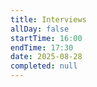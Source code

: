 ```yaml
---
title: Interviews
allDay: false
startTime: 16:00
endTime: 17:30
date: 2025-08-28
completed: null
---
```

